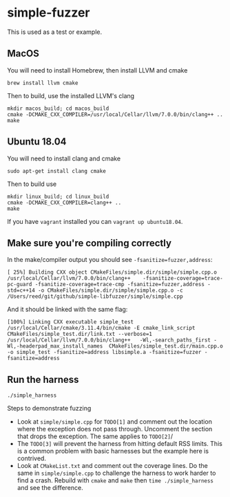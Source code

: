 # simple-fuzzer

This is used as a test or example.

## MacOS

You will need to install Homebrew, then install LLVM and cmake

```
brew install llvm cmake
```

Then to build, use the installed LLVM's clang

```
mkdir macos_build; cd macos_build
cmake -DCMAKE_CXX_COMPILER=/usr/local/Cellar/llvm/7.0.0/bin/clang++ ..
make
```

## Ubuntu 18.04

You will need to install clang and cmake

```
sudo apt-get install clang cmake
```

Then to build use

```
mkdir linux_build; cd linux_build
cmake -DCMAKE_CXX_COMPILER=clang++ ..
make
```

If you have `vagrant` installed you can `vagrant up ubuntu18.04`.

## Make sure you're compiling correctly

In the make/compiler output you should see `-fsanitize=fuzzer,address`:

```
[ 25%] Building CXX object CMakeFiles/simple.dir/simple/simple.cpp.o
/usr/local/Cellar/llvm/7.0.0/bin/clang++    -fsanitize-coverage=trace-pc-guard -fsanitize-coverage=trace-cmp -fsanitize=fuzzer,address -std=c++14 -o CMakeFiles/simple.dir/simple/simple.cpp.o -c /Users/reed/git/github/simple-libfuzzer/simple/simple.cpp
```

And it should be linked with the same flag:

```
[100%] Linking CXX executable simple_test
/usr/local/Cellar/cmake/3.11.4/bin/cmake -E cmake_link_script CMakeFiles/simple_test.dir/link.txt --verbose=1
/usr/local/Cellar/llvm/7.0.0/bin/clang++   -Wl,-search_paths_first -Wl,-headerpad_max_install_names  CMakeFiles/simple_test.dir/main.cpp.o  -o simple_test -fsanitize=address libsimple.a -fsanitize=fuzzer -fsanitize=address
```

## Run the harness

```
./simple_harness
```

Steps to demonstrate fuzzing
- Look at `simple/simple.cpp` for `TODO[1]` and comment out the location where the exception does not pass through. Uncomment the section that drops the exception. The same applies to `TODO[2]`/
- The `TODO[3]` will prevent the harness from hitting default RSS limits. This is a common problem with basic harnesses but the example here is contrived.
- Look at `CMakeList.txt` and comment out the coverage lines. Do the same in `simple/simple.cpp` to challenge the harness to work harder to find a crash. Rebuild with `cmake` and `make` then `time ./simple_harness` and see the difference.
